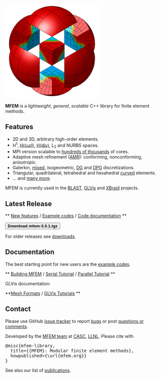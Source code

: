 <div class="col-md-6" markdown="1">

[<img class="centered" src="img/logo-300.png" alt="MFEM logo">](gallery.md)

**MFEM** is a _lightweight_, _general_, _scalable_ C++ library for finite element methods.

## Features

* 2D and 3D, arbitrary high-order elements.
* H<sup>1</sup>, [H(curl)](examples.md?hcurl), [H(div)](examples.md?hdiv), L<sub>2</sub> and NURBS spaces.
* MPI version scalable to [hundreds of thousands](http://www.llnl.gov/casc/blast/parallel.php) of cores.
* Adaptive mesh refinement ([AMR](examples.md?amr)): conforming, nonconforming, anisotropic.
* Galerkin, [mixed](examples.md?mixed), isogeometric, [DG](examples.md?dg) and [DPG](examples.md?dpg) discretizations.
* Triangular, quadrilateral, tetrahedral and hexahedral [curved](https://github.com/glvis/glvis/wiki/Mesh-Formats#curvilinear-and-more-general-meshes) elements.
* ... and [many more](features.md).

MFEM is currently used in the [BLAST](http://www.llnl.gov/casc/blast), [GLVis](http://glvis.org) and [XBraid](http://www.llnl.gov/casc/xbraid) projects. 

<!-- See also our [Gallery](https://github.com/mfem/mfem/wiki/Gallery). -->


</div><div class="col-md-6" markdown="1">

## Latest Release

**
[New features](https://raw.githubusercontent.com/mfem/mfem/master/CHANGELOG) 
/ [Example codes](examples.md)
/ [Code documentation](http://mfem.github.io/doxygen/html/index.html) 
**

[<button type="button" class="btn btn-success">
**Download mfem-3.0.1.tgz**
</button>](http://goo.gl/gcNNsA)

For older releases see [downloads](download.md).

## Documentation

The best starting point for new users are the [example codes](examples.md).

**
[Building MFEM](building.md) 
/ [Serial Tutorial](serial-tutorial.md) 
/ [Parallel Tutorial](parallel-tutorial.md) **

GLVis documentation:

**[Mesh Formats](https://github.com/glvis/glvis/wiki/MeshFormats) 
/ [GLVis Tutorials](https://github.com/glvis/glvis/wiki/)
**

## Contact

Please use GitHub [issue tracker](https://github.com/mfem/mfem/issues)
to report [bugs](https://github.com/mfem/mfem/issues/new) 
or post [questions or comments](https://github.com/mfem/mfem/issues/new).


Developed by the [MFEM team](team.md) at [CASC](http://computation.llnl.gov/casc/), [LLNL](https://www.llnl.gov/). 
Please cite with
<pre>
@misc{mfem-library,
  title={{MFEM}: Modular finite element methods},
  howpublished={\url{mfem.org}}
}</pre>

See also our list of [publications](publications.md).


</div>

<div class="col-md-12"></div>
